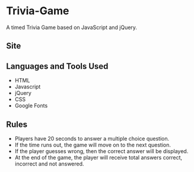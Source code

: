 # Trivia-Game
A timed Trivia Game based on JavaScript and jQuery.

## Site

## Languages and Tools Used
* HTML
* Javascript
* jQuery
* CSS
* Google Fonts

## Rules
* Players have 20 seconds to answer a multiple choice question.
* If the time runs out, the game will move on to the next question.
* If the player guesses wrong, then the correct answer will be displayed.
* At the end of the game, the player will receive total answers correct, incorrect and not answered.


